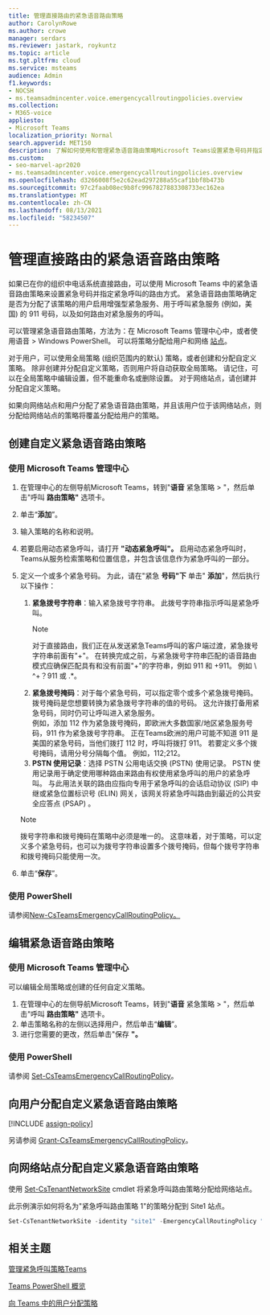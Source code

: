 ```yaml
---
title: 管理直接路由的紧急语音路由策略
author: CarolynRowe
ms.author: crowe
manager: serdars
ms.reviewer: jastark, roykuntz
ms.topic: article
ms.tgt.pltfrm: cloud
ms.service: msteams
audience: Admin
f1.keywords:
- NOCSH
- ms.teamsadmincenter.voice.emergencycallroutingpolicies.overview
ms.collection:
- M365-voice
appliesto:
- Microsoft Teams
localization_priority: Normal
search.appverid: MET150
description: 了解如何使用和管理紧急语音路由策略Microsoft Teams设置紧急号码并指定紧急呼叫的路由方式。
ms.custom:
- seo-marvel-apr2020
- ms.teamsadmincenter.voice.emergencycallroutingpolicies.overview
ms.openlocfilehash: d3266008f5e2c62ead297288a55caf1bbf8b473b
ms.sourcegitcommit: 97c2faab08ec9b8fc9967827883308733ec162ea
ms.translationtype: MT
ms.contentlocale: zh-CN
ms.lasthandoff: 08/13/2021
ms.locfileid: "58234507"
---
```

# <a name="manage-emergency-voice-routing-policies-for-direct-routing"></a>管理直接路由的紧急语音路由策略

如果已在你的组织中电话系统直接[](direct-routing-landing-page.md)路由，可以使用 Microsoft Teams 中的紧急语音路由策略来设置紧急号码并指定紧急呼叫的路由方式。 紧急语音路由策略确定是否为分配了该策略的用户启用增强型紧急服务、用于呼叫紧急服务 (例如，美国) 的 911 号码，以及如何路由对紧急服务的呼叫。

可以管理紧急语音路由策略，方法为：在 Microsoft Teams 管理中心中，或者使用语音  >  Windows PowerShell。 可以将策略分配给用户和网络 [站点](cloud-voice-network-settings.md)。

对于用户，可以使用全局策略 (组织范围内的默认) 策略，或者创建和分配自定义策略。 除非创建并分配自定义策略，否则用户将自动获取全局策略。 请记住，可以在全局策略中编辑设置，但不能重命名或删除设置。 对于网络站点，请创建并分配自定义策略。

如果向网络站点和用户分配了紧急语音路由策略，并且该用户位于该网络站点，则分配给网络站点的策略将覆盖分配给用户的策略。

## <a name="create-a-custom-emergency-voice-routing-policy"></a>创建自定义紧急语音路由策略

### <a name="using-the-microsoft-teams-admin-center"></a>使用 Microsoft Teams 管理中心

1. 在管理中心的左侧导航Microsoft Teams，转到"**语音** 紧急策略  >  "，然后单击"呼叫 **路由策略"** 选项卡。
2. 单击“**添加**”。
3. 输入策略的名称和说明。
4. 若要启用动态紧急呼叫，请打开 **"动态紧急呼叫"。** 启用动态紧急呼叫时，Teams从服务检索策略和位置信息，并包含该信息作为紧急呼叫的一部分。
5. 定义一个或多个紧急号码。 为此，请在"紧急 **号码"下** 单击" **添加**"，然后执行以下操作：
    1. **紧急拨号字符串**：输入紧急拨号字符串。 此拨号字符串指示呼叫是紧急呼叫。
        > [!NOTE]
        > 对于直接路由，我们正在从发送紧急Teams呼叫的客户端过渡，紧急拨号字符串前面有"+"。 在转换完成之前，与紧急拨号字符串匹配的语音路由模式应确保匹配具有和没有前面"+"的字符串，例如 911 和 +911。 例如 \\ ^+？911 或 .*。
    2. **紧急拨号掩码**：对于每个紧急号码，可以指定零个或多个紧急拨号掩码。 拨号掩码是您想要转换为紧急拨号字符串的值的号码。 这允许拨打备用紧急号码，同时仍可让呼叫进入紧急服务。 <br>例如，添加 112 作为紧急拨号掩码，即欧洲大多数国家/地区紧急服务号码，911 作为紧急拨号字符串。 正在Teams欧洲的用户可能不知道 911 是美国的紧急号码，当他们拨打 112 时，呼叫将拨打 911。 若要定义多个拨号掩码，请用分号分隔每个值。 例如，112;212。
    3. **PSTN 使用记录**：选择 PSTN 公用电话交换 (PSTN) 使用记录。 PSTN 使用记录用于确定使用哪种路由来路由有权使用紧急呼叫的用户的紧急呼叫。 与此用法关联的路由应指向专用于紧急呼叫的会话启动协议 (SIP) 中继或紧急位置标识号 (ELIN) 网关，该网关将紧急呼叫路由到最近的公共安全应答点 (PSAP) 。

    > [!NOTE]
    > 拨号字符串和拨号掩码在策略中必须是唯一的。 这意味着，对于策略，可以定义多个紧急号码，也可以为拨号字符串设置多个拨号掩码，但每个拨号字符串和拨号掩码只能使用一次。

6. 单击“**保存**”。

### <a name="using-powershell"></a>使用 PowerShell

请参阅[New-CsTeamsEmergencyCallRoutingPolicy。](/powershell/module/skype/new-csteamsemergencycallroutingpolicy)

## <a name="edit-an-emergency-voice-routing-policy"></a>编辑紧急语音路由策略

### <a name="using-the-microsoft-teams-admin-center"></a>使用 Microsoft Teams 管理中心

可以编辑全局策略或创建的任何自定义策略。

1. 在管理中心的左侧导航Microsoft Teams，转到"**语音** 紧急策略  >  "，然后单击"呼叫 **路由策略"** 选项卡。
2. 单击策略名称的左侧以选择用户，然后单击“**编辑**”。
3. 进行您需要的更改，然后单击"保存 **"。**

### <a name="using-powershell"></a>使用 PowerShell

请参阅 [Set-CsTeamsEmergencyCallRoutingPolicy](/powershell/module/skype/set-csteamsemergencycallroutingpolicy)。

## <a name="assign-a-custom-emergency-voice-routing-policy-to-users"></a>向用户分配自定义紧急语音路由策略

[!INCLUDE [assign-policy](includes/assign-policy.md)]

另请参阅 [Grant-CsTeamsEmergencyCallRoutingPolicy](/powershell/module/skype/grant-csteamsemergencycallroutingpolicy)。

## <a name="assign-a-custom-emergency-voice-routing-policy-to-a-network-site"></a>向网络站点分配自定义紧急语音路由策略

使用 [Set-CsTenantNetworkSite](/powershell/module/skype/set-cstenantnetworksite) cmdlet 将紧急呼叫路由策略分配给网络站点。

此示例演示如何将名为"紧急呼叫路由策略 1"的策略分配到 Site1 站点。

```PowerShell
Set-CsTenantNetworkSite -identity "site1" -EmergencyCallRoutingPolicy "Emergency Call Routing Policy 1"
```

## <a name="related-topics"></a>相关主题

[管理紧急呼叫策略Teams](manage-emergency-calling-policies.md)

[Teams PowerShell 概览](teams-powershell-overview.md)

[向 Teams 中的用户分配策略](assign-policies.md)